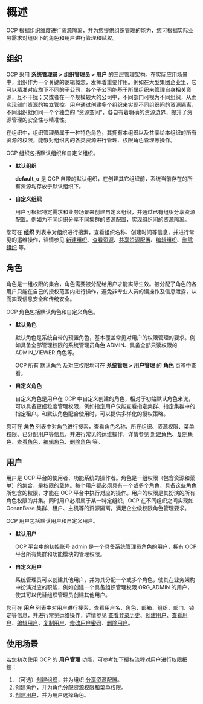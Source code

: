 # 概述

OCP 根据组织维度进行资源隔离，并为您提供组织管理的能力，您可根据实际业务需求对组织下的角色和用户进行管理和赋权。

## 组织

OCP 采用 **系统管理员 > 组织管理员 > 用户** 的三层管理架构。在实际应用场景中，组织作为一个关键的逻辑概念，发挥着重要作用。例如在大型集团企业里，它可以精准对应旗下不同的子公司，各个子公司能基于所属组织来管理自身相关资源，互不干扰；又或者在一个规模较大的公司中，不同部门可视为不同组织，从而实现部门资源的独立管控。用户通过创建多个组织来实现不同组织间的资源隔离，不同组织就如同一个个独立的 “资源空间”，各自有着明确的资源边界，提升了资源管理的安全性与精准性。

在组织中，组织管理员属于一种特色角色，其拥有本组织以及共享给本组织的所有资源的权限，能够对组织内的各类资源进行管理、权限角色管理等操作。

OCP 组织包括默认组织和自定义组织。

* **默认组织**

    **default_o** 是 OCP 自带的默认组织，在创建其它组织前，系统当前存在的所有资源均存放于默认组织下。

* **自定义组织**

    用户可根据特定需求和业务场景来创建自定义组织，并通过已有组织分享资源配置。例如为不同组织分享不同集群的资源配置，实现组织间的资源隔离。

您可在 **组织** 列表中对组织进行搜索，查看组织名称、创建时间等信息，并进行常见的运维操作，详情参见 [新建组织](300.manage-a-organization/100.create-a-organization.md)、[查看资源](300.manage-a-organization/200.view-organization-resource.md)、[共享资源配置](300.manage-a-organization/400.edit-a-organization.md)、[编辑组织](300.manage-a-organization/400.edit-a-organization.md)、[删除组织](300.manage-a-organization/500.delete-a-organization.md) 等。

## 角色

角色是一组权限的集合，角色需要被分配给用户才能实际生效。被分配了角色的各用户只能在自己的授权范围内进行操作，避免非专业人员的误操作及信息泄露，从而实现信息安全和传统安全。

OCP 角色包括默认角色和自定义角色。

* **默认角色**

    默认角色是系统自带的预置角色，基本覆盖常见对用户的权限管理的要求。例如具备全部管理权限的系统管理员角色 ADMIN、具备全部只读权限的 ADMIN_VIEWER 角色等。

    OCP 所有 [默认角色](700.ocp-default-roles.md) 及对应权限均可在 **系统管理 \> 用户管理** 的 **角色** 页签中查看。

* **自定义角色**

    自定义角色是用户在 OCP 中自定义创建的角色，相对于初始默认角色来说，可以具备更细粒度管理权限，例如指定用户仅能查看指定集群、指定集群中的指定租户。和默认角色配合使用时，可以提供多样化的授权策略。

您可在 **角色** 列表中对角色进行搜索，查看角色名称、所在组织、资源权限、菜单权限、已分配用户等信息，并进行常见的运维操作，详情参见 [新建角色](200.manage-a-role/200.create-a-role.md)、[复制角色](200.manage-a-role/300.copy-a-role.md)、[查看角色](200.manage-a-role/400.view-a-role.md)、[编辑角色](200.manage-a-role/500.edit-a-role.md)、[删除角色](200.manage-a-role/600.delete-a-role.md) 等。

## 用户

用户是 OCP 平台的使用者、功能系统的操作者。角色是一组权限（包含资源和菜单）的集合，是权限的载体。每个用户都必须具有一个或多个角色，具备这些角色所包含的权限，才能在 OCP 平台中执行对应的操作。用户的权限是其扮演的所有角色权限的并集。同时用户必须属于某一特定组织，OCP 在不同组织之间实现如 OceanBase 集群、租户、主机等的资源隔离，满足企业级权限角色管理要求。

OCP 用户包括默认用户和自定义用户。

* **默认用户**

    OCP 平台中的初始账号 admin 是一个具备系统管理员角色的用户，拥有 OCP 平台所有集群和功能模块的管理权限。

* **自定义用户**

    系统管理员可以创建其他用户，并为其分配一个或多个角色，使其在业务架构中扮演对应的职能，例如创建一个具备组织管理权限 ORG_ADMIN 的用户，使其可以代替组织管理员创建其他用户。

您可在 **用户** 列表中对用户进行搜索，查看用户名、角色、邮箱、组织、部门、锁定等信息，并进行常见运维操作，详情参见 [查看登录历史](800.view-logon-history.md)、[创建用户](200.create-a-user.md)、[查看用户](300.view-the-user-details-page.md)、[编辑用户](400.edit-a-user.md)、[复制用户](500.copy-a-user.md)、[修改用户密码](600.change-user-password.md)、[删除用户](700.delete-a-user.md)。

## 使用场景

若您初次使用 OCP 的 **用户管理** 功能，可参考如下授权流程对用户进行权限把控：

1. （可选）[创建组织](300.manage-a-organization/100.create-a-organization.md)，并为组织 [分享资源配置](300.manage-a-organization/300.shared-resource-configuration.md)。
2. [创建角色](200.manage-a-role/200.create-a-role.md)，并为角色分配资源权限和菜单权限。
3. [创建用户](100.manage-a-user/200.create-a-user.md)，并为用户选择角色。
